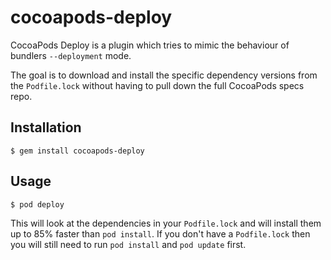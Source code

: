 # cocoapods-deploy

CocoaPods Deploy is a plugin which tries to mimic the behaviour of bundlers `--deployment` mode.

The goal is to download and install the specific dependency versions from the `Podfile.lock` without having to pull down the full CocoaPods specs repo.


## Installation

    $ gem install cocoapods-deploy

## Usage

    $ pod deploy

This will look at the dependencies in your `Podfile.lock` and will install them up to 85% faster than `pod install`. If you don't have a `Podfile.lock` then you will still need to run `pod install` and `pod update` first.
